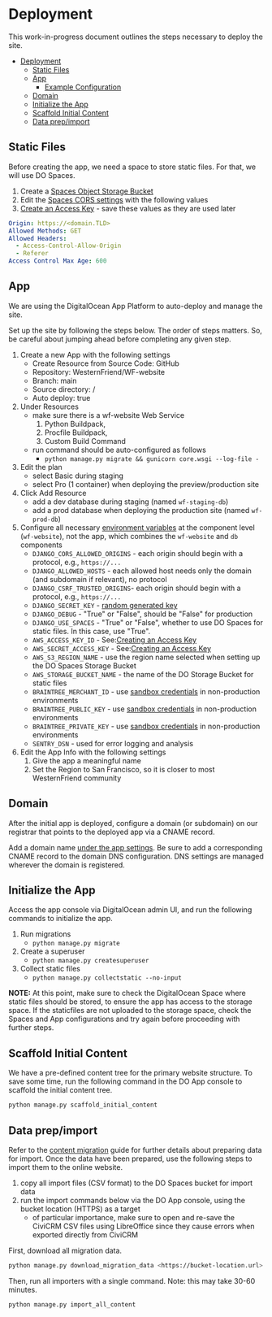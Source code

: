 # Deployment

This work-in-progress document outlines the steps necessary to deploy the site.

- [Deployment](#deployment)
  - [Static Files](#static-files)
  - [App](#app)
    - [Example Configuration](#example-configuration)
  - [Domain](#domain)
  - [Initialize the App](#initialize-the-app)
  - [Scaffold Initial Content](#scaffold-initial-content)
  - [Data prep/import](#data-prepimport)

## Static Files

Before creating the app, we need a space to store static files. For that, we will use DO Spaces.

1. Create a [Spaces Object Storage Bucket](https://cloud.digitalocean.com/spaces)
2. Edit the [Spaces CORS settings](https://docs.digitalocean.com/products/spaces/how-to/configure-cors/) with the following values
3. [Create an Access Key](https://docs.digitalocean.com/products/spaces/how-to/manage-access/#access-keys) - save these values as they are used later

```yaml
Origin: https://<domain.TLD>
Allowed Methods: GET
Allowed Headers:
  - Access-Control-Allow-Origin
  - Referer
Access Control Max Age: 600
```

## App

We are using the DigitalOcean App Platform to auto-deploy and manage the site.

Set up the site by following the steps below. The order of steps matters. So, be careful about jumping ahead before completing any given step.

1. Create a new App with the following settings
   - Create Resource from Source Code: GitHub
   - Repository: WesternFriend/WF-website
   - Branch: main
   - Source directory: /
   - Auto deploy: true
2. Under Resources
   - make sure there is a wf-website Web Service
     1. Python Buildpack,
     2. Procfile Buildpack,
     3. Custom Build Command
   - run command should be auto-configured as follows
     - `python manage.py migrate && gunicorn core.wsgi --log-file -`
3. Edit the plan
   - select Basic during staging
   - select Pro (1 container) when deploying the preview/production site
4. Click Add Resource
   - add a dev database during staging (named `wf-staging-db`)
   - add a prod database when deploying the production site (named `wf-prod-db`)
5. Configure all necessary [environment variables](#environment-variables) at the component level (`wf-website`), not the app, which combines the `wf-website` and `db` components
   - `DJANGO_CORS_ALLOWED_ORIGINS` - each origin should begin with a protocol, e.g., `https://...`
   - `DJANGO_ALLOWED_HOSTS` - each allowed host needs only the domain (and subdomain if relevant), no protocol
   - `DJANGO_CSRF_TRUSTED_ORIGINS`- each origin should begin with a protocol, e.g., `https://...`
   - `DJANGO_SECRET_KEY` - [random generated key](https://stackoverflow.com/a/67423892)
   - `DJANGO_DEBUG` - "True" or "False", should be "False" for production
   - `DJANGO_USE_SPACES` - "True" or "False", whether to use DO Spaces for static files. In this case, use "True".
   - `AWS_ACCESS_KEY_ID` - See:[Creating an Access Key](https://www.digitalocean.com/community/tutorials/how-to-create-a-digitalocean-space-and-api-key)
   - `AWS_SECRET_ACCESS_KEY` - See:[Creating an Access Key](https://www.digitalocean.com/community/tutorials/how-to-create-a-digitalocean-space-and-api-key)
   - `AWS_S3_REGION_NAME` - use the region name selected when setting up the DO Spaces Storage Bucket
   - `AWS_STORAGE_BUCKET_NAME` - the name of the DO Storage Bucket for static files
   - `BRAINTREE_MERCHANT_ID` - use [sandbox credentials](https://sandbox.braintreegateway.com) in non-production environments
   - `BRAINTREE_PUBLIC_KEY` - use [sandbox credentials](https://sandbox.braintreegateway.com) in non-production environments
   - `BRAINTREE_PRIVATE_KEY` - use [sandbox credentials](https://sandbox.braintreegateway.com) in non-production environments
   - `SENTRY_DSN` - used for error logging and analysis
6. Edit the App Info with the following settings
   1. Give the app a meaningful name
   2. Set the Region to San Francisco, so it is closer to most WesternFriend community

## Domain

After the initial app is deployed, configure a domain (or subdomain) on our registrar that points to the deployed app via a CNAME record.

Add a domain name [under the app settings](https://docs.digitalocean.com/products/app-platform/how-to/manage-domains). Be sure to add a corresponding CNAME record to the domain DNS configuration. DNS settings are managed wherever the domain is registered.

## Initialize the App

Access the app console via DigitalOcean admin UI, and run the following commands to initialize the app.

1. Run migrations
   - `python manage.py migrate`
2. Create a superuser
   - `python manage.py createsuperuser`
3. Collect static files
   - `python manage.py collectstatic --no-input`

**NOTE:** At this point, make sure to check the DigitalOcean Space where static files should be stored, to ensure the app has access to the storage space. If the staticfiles are not uploaded to the storage space, check the Spaces and App configurations and try again before proceeding with further steps.

## Scaffold Initial Content

We have a pre-defined content tree for the primary website structure. To save some time, run the following command in the DO App console to scaffold the initial content tree.

```py
python manage.py scaffold_initial_content
```

## Data prep/import

Refer to the [content migration](CONTENT_MIGRATION.md) guide for further details about preparing data for import. Once the data have been prepared, use the following steps to import them to the online website.

1. copy all import files (CSV format) to the DO Spaces bucket for import data
2. run the import commands below via the DO App console, using the bucket location (HTTPS) as a target
   - of particular importance, make sure to open and re-save the CiviCRM CSV files using LibreOffice since they cause errors when exported directly from CiviCRM

First, download all migration data.

```sh
python manage.py download_migration_data <https://bucket-location.url>
```

Then, run all importers with a single command. Note: this may take 30-60 minutes.

```sh
python manage.py import_all_content
```
